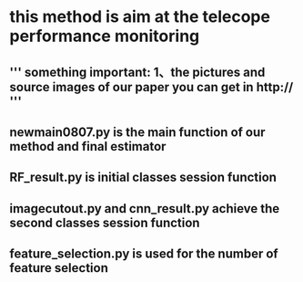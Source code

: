 # this method is aim at the telecope performance monitoring
## ''' something important: 1、the pictures and source images of our paper you can get in http:// '''

## newmain0807.py is the main function of our method and final estimator

## RF_result.py is initial classes session function

## imagecutout.py and cnn_result.py achieve the second classes session function

## feature_selection.py is used for the number of feature selection
